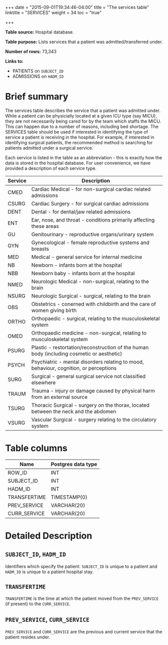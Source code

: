 +++
date = "2015-09-01T19:34:46-04:00"
title = "The services table"
linktitle = "SERVICES"
weight = 34
toc = "true"

+++

**Table source:** Hospital database.

**Table purpose:** Lists services that a patient was admitted/transferred under.

**Number of rows:** 73,343

**Links to:**

* PATIENTS on `SUBJECT_ID`
* ADMISSIONS on `HADM_ID`

# Brief summary

The services table describes the service that a patient was admitted under. While a patient can be physicially located at a given ICU type (say MICU), they are not necessarily being cared for by the team which staffs the MICU. This can happen due to a number of reasons, including bed shortage. The SERVICES table should be used if interested in identifying the type of service a patient is receiving in the hospital. For example, if interested in identifying surgical patients, the recommended method is searching for patients admitted under a surgical service.

Each service is listed in the table as an abbreviation - this is exactly how the data is stored in the hospital database. For user convenience, we have provided a description of each service type.

Service | Description
--- | ---
CMED | Cardiac Medical - for non-surgical cardiac related admissions
CSURG | Cardiac Surgery - for surgical cardiac admissions
DENT | Dental - for dental/jaw related admissions
ENT | Ear, nose, and throat - conditions primarily affecting these areas
GU | Genitourinary - reproductive organs/urinary system
GYN | Gynecological - female reproductive systems and breasts
MED | Medical - general service for internal medicine
NB | Newborn - infants born at the hospital
NBB | Newborn baby - infants born at the hospital
NMED | Neurologic Medical - non-surgical, relating to the brain
NSURG | Neurologic Surgical - surgical, relating to the brain
OBS | Obstetrics - conerned with childbirth and the care of women giving birth
ORTHO | Orthopaedic - surgical, relating to the musculoskeletal system
OMED | Orthopaedic medicine - non-surgical, relating to musculoskeletal system
PSURG | Plastic - restortation/reconstruction of the human body (including cosmetic or aesthetic)
PSYCH | Psychiatric - mental disorders relating to mood, behaviour, cognition, or perceptions
SURG | Surgical - general surgical service not classified elsewhere
TRAUM | Trauma - injury or damage caused by physical harm from an external source
TSURG | Thoracic Surgical - surgery on the thorax, located between the neck and the abdomen
VSURG | Vascular Surgical - surgery relating to the circulatory system

<!-- # Important considerations -->

# Table columns

Name | Postgres data type
---- | ----
ROW\_ID | INT
SUBJECT\_ID | INT
HADM\_ID | INT
TRANSFERTIME | TIMESTAMP(0)
PREV\_SERVICE | VARCHAR(20)
CURR\_SERVICE | VARCHAR(20)

# Detailed Description

## `SUBJECT_ID`, `HADM_ID`

Identifiers which specify the patient: `SUBJECT_ID` is unique to a patient and `HADM_ID` is unique to a patient hospital stay.

## `TRANSFERTIME`

`TRANSFERTIME` is the time at which the patient moved from the `PREV_SERVICE` (if present) to the `CURR_SERVICE`.

## `PREV_SERVICE`, `CURR_SERVICE`

`PREV_SERVICE` and `CURR_SERVICE` are the previous and current service that the patient resides under.
